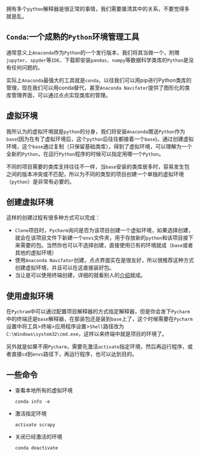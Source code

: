 拥有多个`python`解释器是很正常的事情，我们需要厘清其中的关系，不要觉得多就是乱。

## `Conda`:一个成熟的`Python`环境管理工具

通常意义上`Anaconda`作为`Python`的一个发行版本，我们将其当做一个，附赠`jupyter`、`spyder`等`IDE`、下载即安装`pandas`、`numpy`等数据科学类库的`Python`是没有任何问题的。

实际上`Anaconda`最强大的工具就是`conda`，以往我们可以用pip进行Python类库的管理，现在我们可以用conda替代，甚至`Anaconda Navifator`提供了图形化的类库管理界面，可以通过点点实现类库的管理。

## 虚拟环境

我所认为的虚拟环境就是`python`的分身，我们将安装`Anaconda`赠送`Python`作为`base`(因为在有了虚拟环境后，这个`python`后往往都接着一个`base`)。通过创建虚拟环境，这个`base`通过复制（只保留基础类库），得到了虚拟环境，可以理解为一个全新的`Python`，在运行`Python`程序的时候可以指定用哪一个`Python`。

不同的项目需要的类库支持往往不一样，当`base`安装的类库居多时，容易发生包之间的版本冲突或不匹配，所以为不同的类型的项目创建一个单独的虚拟环境（`python`）是非常有必要的。

## 创建虚拟环境

这样的创建过程有很多种方式可以完成：

- `Clone`项目时，`Pycharm`询问是否为该项目创建一个虚拟环境，如果选择创建，就会在该项目文件下新建一个`envs`文件夹，用于存放新的`python`和该项目接下来需要的包。当然你也可以不选择创建，直接使用已有的环境就成（`base`或者其他的虚拟环境）
- 使用`Anaconda Navifator`创建，点点界面实在是很友好，所以很推荐这种方式创建虚拟环境，并且可以在这直接装好包。
- 当让是可以使用终端创建，详细的就看别人的[介绍](https://blog.csdn.net/SARACH_WONG/article/details/89328307)就成。

## 使用虚拟环境

在`Pychram`中可以通过配置项目解释器的方式指定解释器，但是你会发下`Pycharm`中的终端还是`base`解释器，在那装包还是装到`base`上了，这个时候需要在`Pycharm`设置中将工具>终端>应用程序设置>`Shell`路径改为`C:\Windows\system32\cmd.exe`，这样以来终端中就是项目的环境了。

另外就是如果不用`Pycharm`，需要先激活`activate`指定环境，然后再运行程序，或者直接`cd`到`envs`路径下，再运行程序，也可以达到目的。

## 一些命令

- 查看本地所有的虚拟环境

  ```shell
  conda info -e  
  ```

- 激活指定环境

  ```shell
  activate scrapy
  ```

- 关闭已经激活的环境

  ```shell
  conda deactivate
  ```

  